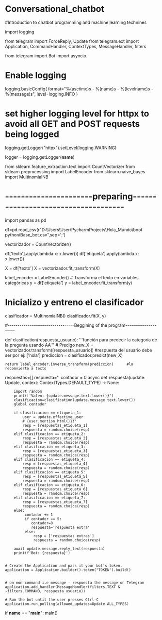 # Conversational_chatbot
#Introduction to chatbot programming and machine learning technines 



import logging

from telegram import ForceReply, Update
from telegram.ext import Application, CommandHandler, ContextTypes, MessageHandler, filters

from telegram import Bot
import asyncio

# Enable logging
logging.basicConfig(
    format="%(asctime)s - %(name)s - %(levelname)s - %(message)s", level=logging.INFO
)
# set higher logging level for httpx to avoid all GET and POST requests being logged
logging.getLogger("httpx").setLevel(logging.WARNING)

logger = logging.getLogger(__name__)


from sklearn.feature_extraction.text import CountVectorizer
from sklearn.preprocessing import LabelEncoder
from sklearn.naive_bayes import MultinomialNB

# ----------------------preparing------------------------------------
import pandas as pd

df=pd.read_csv(r"D:\Users\User\PycharmProjects\Hola_Mundo\boot python\Base_bot.csv",sep=';')


vectorizador = CountVectorizer()

df['texto'].apply(lambda x: x.lower())
df['etiqueta'].apply(lambda x: x.lower())

X = df['texto']
X = vectorizador.fit_transform(X)

label_encoder = LabelEncoder()  # Transforma el texto en variables categóricas
y = df['etiqueta']
y = label_encoder.fit_transform(y)

# Inicializo y entreno el clasificador
clasificador = MultinomialNB()
clasificador.fit(X, y)

#----------------------------------Beggining of the program---------------------


def clasification(respuesta_usuario):
    '''función para predecir la categoria de la pregunta usando AA'''
    # Predigo
    new_X = vectorizador.transform([respuesta_usuario])   #respuesta del usuario debe ser por ej: ['hola']
    prediccion = clasificador.predict(new_X)

    return label_encoder.inverse_transform(prediccion)      #lo reconvierto a texto


respuestas=[]
respuesta=''
contador = 0
async def respuesta(update: Update, context: ContextTypes.DEFAULT_TYPE) -> None:

        import random
        print(f'Valen: {update.message.text.lower()}')
        clasificacion=clasification(update.message.text.lower())
        global contador

        if clasificacion == etiqueta_1:
            user = update.effective_user
            # {user.mention_html()}!'
            resp = [respuestas_etiqueta_1]
            respuesta = random.choice(resp)
        elif clasificacion == etiqueta_2:
            resp = [respuestas_etiqueta_2]
            respuesta = random.choice(resp)
        elif clasificacion == etiqueta_3:
            resp = [respuestas_etiqueta_3]
            respuesta = random.choice(resp)
        elif clasificacion == etiqueta_4:
            resp = [respuestas_etiqueta_4]
            respuesta = random.choice(resp)
        elif clasificacion == etiqueta_5:
            resp = [respuestas_etiqueta_5]
            respuesta = random.choice(resp)
        elif clasificacion == etiqueta_6:
            resp = [respuestas_etiqueta_6]
            respuesta = random.choice(resp)
        elif clasificacion == etiqueta_7:
            resp = [respuestas_etiqueta_7]
            respuesta = random.choice(resp)
        else:
             contador += 1
             if contador == 5:
                contador=0
                respuesta='respuesta extra'
             else:
                 resp = ['respuestas extras']
                 respuesta = random.choice(resp)

        await update.message.reply_text(respuesta)
        print(f'Bot: {respuesta}')

       
    # Create the Application and pass it your bot's token.
    application = Application.builder().token("TOKEN").build()


    # on non command i.e message - respuesta the message on Telegram
    application.add_handler(MessageHandler(filters.TEXT & ~filters.COMMAND, respuesta_usuario))

    # Run the bot until the user presses Ctrl-C
    application.run_polling(allowed_updates=Update.ALL_TYPES)


if __name__ == "__main__":
    main()


